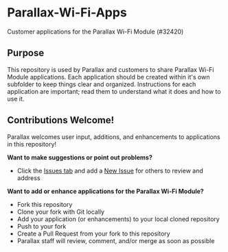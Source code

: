 # Parallax-Wi-Fi-Apps
Customer applications for the Parallax Wi-Fi Module (#32420)

## Purpose
This repository is used by Parallax and customers to share Parallax Wi-Fi Module applications.  Each application should be created within it's own subfolder to keep things clear and organized.  Instructions for each application are important; read them to understand what it does and how to use it.

## Contributions Welcome!
Parallax welcomes user input, additions, and enhancements to applications in this repository!  

__Want to make suggestions or point out problems?__
  - Click the [Issues tab](https://github.com/parallaxinc/Parallax-Wi-Fi-Apps/issues) and add a [New Issue](https://github.com/parallaxinc/Parallax-Wi-Fi-Apps/issues/new) for others to review and address 

__Want to add or enhance applications for the Parallax Wi-Fi Module?__
  - Fork this repository
  - Clone your fork with Git locally
  - Add your application (or enhancements) to your local cloned repository
  - Push to your fork
  - Create a Pull Request from your fork to this repository
  - Parallax staff will review, comment, and/or merge as soon as possible
